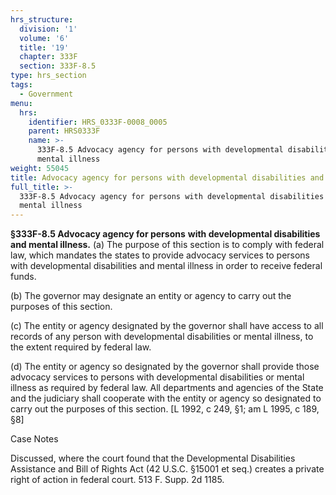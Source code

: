 ```yaml
---
hrs_structure:
  division: '1'
  volume: '6'
  title: '19'
  chapter: 333F
  section: 333F-8.5
type: hrs_section
tags:
  - Government
menu:
  hrs:
    identifier: HRS_0333F-0008_0005
    parent: HRS0333F
    name: >-
      333F-8.5 Advocacy agency for persons with developmental disabilities and
      mental illness
weight: 55045
title: Advocacy agency for persons with developmental disabilities and mental illness
full_title: >-
  333F-8.5 Advocacy agency for persons with developmental disabilities and
  mental illness
---
```

**§333F-8.5 Advocacy agency for persons** **with developmental disabilities and mental illness.** (a) The purpose of this section is to comply with federal law, which mandates the states to provide advocacy services to persons with developmental disabilities and mental illness in order to receive federal funds.

(b) The governor may designate an entity or agency to carry out the purposes of this section.

(c) The entity or agency designated by the governor shall have access to all records of any person with developmental disabilities or mental illness, to the extent required by federal law.

(d) The entity or agency so designated by the governor shall provide those advocacy services to persons with developmental disabilities or mental illness as required by federal law. All departments and agencies of the State and the judiciary shall cooperate with the entity or agency so designated to carry out the purposes of this section. [L 1992, c 249, §1; am L 1995, c 189, §8]

Case Notes

Discussed, where the court found that the Developmental Disabilities Assistance and Bill of Rights Act (42 U.S.C. §15001 et seq.) creates a private right of action in federal court. 513 F. Supp. 2d 1185.